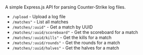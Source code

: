 A simple Express.js API for parsing Counter-Strike log files.

 - `/upload` - Upload a log file
 - `/matches"` - List all matches
 - `/matches/:uuid"` - Get a match by UUID
 - `/matches/:uuid/scoreboard"` - Get the scoreboard for a match
 - `/matches/:uuid/kills"` - Get the kills for a match
 - `/matches/:uuid/rounds"` - Get the rounds for a match
 - `/matches/:uuid/halves"` - Get the halves for a match